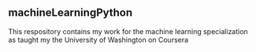 ## machineLearningPython

This respository contains my work for the machine learning specialization as taught my the University of Washington on Coursera
